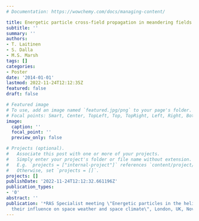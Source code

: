 ```yaml
---
# Documentation: https://wowchemy.com/docs/managing-content/

title: Energetic particle cross-field propagation in meandering fields
subtitle: ''
summary: ''
authors:
- T. Laitinen
- S. Dalla
- M.S. Marsh
tags: []
categories:
- Poster
date: '2014-01-01'
lastmod: 2022-11-24T12:12:35Z
featured: false
draft: false

# Featured image
# To use, add an image named `featured.jpg/png` to your page's folder.
# Focal points: Smart, Center, TopLeft, Top, TopRight, Left, Right, BottomLeft, Bottom, BottomRight.
image:
  caption: ''
  focal_point: ''
  preview_only: false

# Projects (optional).
#   Associate this post with one or more of your projects.
#   Simply enter your project's folder or file name without extension.
#   E.g. `projects = ["internal-project"]` references `content/project/deep-learning/index.md`.
#   Otherwise, set `projects = []`.
projects: []
publishDate: '2022-11-24T12:12:32.661196Z'
publication_types:
- '0'
abstract: ''
publication: '*RAS Specialist meeting \"Energetic particles in the heliosphere and
  their influence on space weather and space climate\", London, UK, November  14*'
---
```


